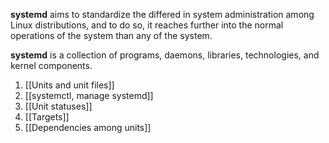 **systemd** aims to standardize the differed in system administration among Linux distributions, and to do so, it reaches further into the normal operations of the system than any of the system.

**systemd** is a collection of programs, daemons, libraries, technologies, and kernel components.

1. [[Units and unit files]]
2. [[systemctl, manage systemd]]
3. [[Unit statuses]]
4. [[Targets]]
5. [[Dependencies among units]]